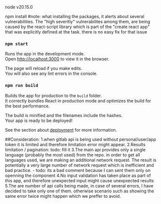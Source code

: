 node v20.15.0

npm install
#note: what installing the packages, it alerts about several vulnerabilities.
The "high severitly" vulnerabilites among them, are being caused by the react-script library which is part of the "create react app" that was explicitly defined at the task. there is no easy fix for that issue



### `npm start`

Runs the app in the development mode.\
Open [http://localhost:3000](http://localhost:3000) to view it in the browser.

The page will reload if you make edits.\
You will also see any lint errors in the console.


### `npm run build`

Builds the app for production to the `build` folder.\
It correctly bundles React in production mode and optimizes the build for the best performance.

The build is minified and the filenames include the hashes.\
Your app is ready to be deployed!

See the section about [deployment](https://facebook.github.io/create-react-app/docs/deployment) for more information.



##Consideration:
1.when gitlab api is being used without personal/user/app token it is limited and therefore limitation error might appear.
2.Results limitation / pagination: todo: fill it
3.The main api provides only a single language (probably the most used) from the repo.
in order to get all languages used, we are making an additional network request.
The result is potentially a very large number of network request which is inefficient and bad practice. - todo: its a bad comment because I can sent them only on openning the component
4.No input validation has taken place as part of this app, and therefore unexpected input might cause unexpxected results
5.The are number of api calls being made, in case of several errors, I have decided to take only one of them. otherwise scenario such as showing the same error twice might happen which we preffer to avoid.
